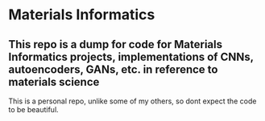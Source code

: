 # Materials Informatics

## This repo is a dump for code for Materials Informatics projects, implementations of CNNs, autoencoders, GANs, etc. in reference to materials science

This is a personal repo, unlike some of my others, so dont expect the code to be beautiful.
